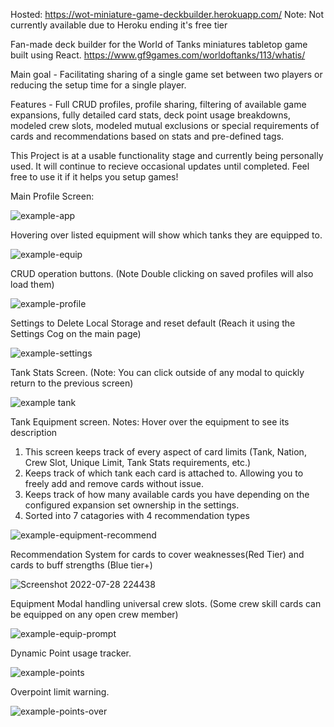 Hosted: https://wot-miniature-game-deckbuilder.herokuapp.com/
Note: Not currently available due to Heroku ending it's free tier

Fan-made deck builder for the World of Tanks miniatures tabletop game built using React.
https://www.gf9games.com/worldoftanks/113/whatis/

Main goal - Facilitating sharing of a single game set between two players or reducing the setup time for a single player.

Features - Full CRUD profiles, profile sharing, filtering of available game expansions, fully detailed card stats, deck point usage breakdowns, modeled crew slots, modeled mutual exclusions or special requirements of cards and recommendations based on stats and pre-defined tags.

This Project is at a usable functionality stage and currently being personally used. It will continue to recieve occasional updates until completed. Feel free to use it if it helps you setup games!

Main Profile Screen:

![example-app](https://user-images.githubusercontent.com/43594857/182103878-3a8f3012-7868-4875-814b-e33c3e81d6cf.jpg)

Hovering over listed equipment will show which tanks they are equipped to.

![example-equip](https://user-images.githubusercontent.com/43594857/182103950-d2abbff8-4966-4f25-80d7-445b1069ac84.jpg)

CRUD operation buttons. (Note Double clicking on saved profiles will also load them)

![example-profile](https://user-images.githubusercontent.com/43594857/182103649-18e95e08-28d2-49a5-9745-b3f947f43b6c.jpg)

Settings to Delete Local Storage and reset default (Reach it using the Settings Cog on the main page)

![example-settings](https://user-images.githubusercontent.com/43594857/182107651-4c3e4a73-894d-4b09-b80f-706cdb0b7404.jpg)

Tank Stats Screen. (Note: You can click outside of any modal to quickly return to the previous screen)

![example tank](https://user-images.githubusercontent.com/43594857/182103594-79ae3d74-fbf1-437c-8076-66ff3870ea03.jpg)

Tank Equipment screen.
Notes: Hover over the equipment to see its description
1. This screen keeps track of every aspect of card limits (Tank, Nation, Crew Slot, Unique Limit, Tank Stats requirements, etc.)
2. Keeps track of which tank each card is attached to. Allowing you to freely add and remove cards without issue.
3. Keeps track of how many available cards you have depending on the configured expansion set ownership in the settings.
4. Sorted into 7 catagories with 4 recommendation types

![example-equipment-recommend](https://user-images.githubusercontent.com/43594857/182103967-4b9376e4-1ce0-40a6-bf3a-9180f77cdb31.jpg)

Recommendation System for cards to cover weaknesses(Red Tier) and cards to buff strengths (Blue tier+)

![Screenshot 2022-07-28 224438](https://user-images.githubusercontent.com/43594857/182108248-e8ea0fca-51d1-48e2-a69b-2e6b7cd58b4c.jpg)

Equipment Modal handling universal crew slots. (Some crew skill cards can be equipped on any open crew member)

![example-equip-prompt](https://user-images.githubusercontent.com/43594857/182104345-9e48002d-4669-427a-b610-f6454dde71e0.jpg)

Dynamic Point usage tracker.

![example-points](https://user-images.githubusercontent.com/43594857/182104410-4779d82d-0413-4a6f-9562-4fd2c7e4437d.jpg)

Overpoint limit warning.

![example-points-over](https://user-images.githubusercontent.com/43594857/182104441-8fff3fd3-48ed-4a30-a428-cc1aebba602b.jpg)
